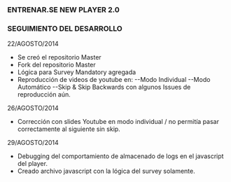 ### ENTRENAR.SE NEW PLAYER 2.0 ###
### SEGUIMIENTO DEL DESARROLLO ###

22/AGOSTO/2014

- Se creó el repositorio Master
- Fork del repositorio Master
- Lógica para Survey Mandatory agregada
- Reproducción de videos de youtube en:
--Modo Individual
--Modo Automático
--Skip & Skip Backwards con algunos Issues de reproducción aún.

26/AGOSTO/2014

- Corrección con slides Youtube en modo individual / no permitía pasar correctamente al siguiente sin skip.

29/AGOSTO/2014

- Debugging del comportamiento de almacenado de logs en el javascript del player.
- Creado archivo javascript con la lógica del survey solamente.